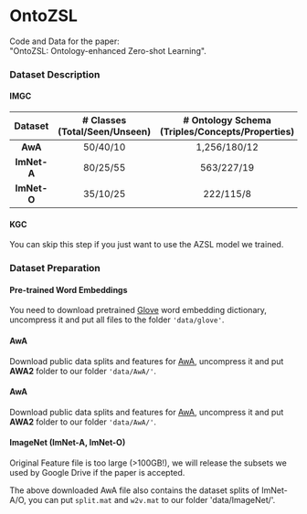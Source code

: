 # OntoZSL

Code and Data for the paper:  
"OntoZSL: Ontology-enhanced Zero-shot Learning".  

### Dataset Description

#### IMGC
|Dataset| # Classes (Total/Seen/Unseen) | # Ontology Schema (Triples/Concepts/Properties) |  
|:------:|:------:|:------:| 
|**AwA**|50/40/10| 1,256/180/12| 
|**ImNet-A**|80/25/55|563/227/19| 
|**ImNet-O**|35/10/25|222/115/8| 

#### KGC

You can skip this step if you just want to use the AZSL model we trained.

### Dataset Preparation

#### Pre-trained Word Embeddings

You need to download pretrained [Glove](http://nlp.stanford.edu/data/glove.6B.zip) word embedding dictionary, uncompress it and put all files to the folder `'data/glove'`.


#### AwA
Download public data splits and features for [AwA](http://datasets.d2.mpi-inf.mpg.de/xian/xlsa17.zip), uncompress it and put **AWA2** folder to our folder `'data/AwA/'`.


#### AwA
Download public data splits and features for [AwA](http://datasets.d2.mpi-inf.mpg.de/xian/xlsa17.zip), uncompress it and put **AWA2** folder to our folder `'data/AwA/'`.


#### ImageNet (ImNet-A, ImNet-O)

Original Feature file is too large (>100GB!), we will release the subsets we used by Google Drive if the paper is accepted.

The above downloaded AwA file also contains the dataset splits of ImNet-A/O, you can put `split.mat` and `w2v.mat` to our folder 'data/ImageNet/'.
